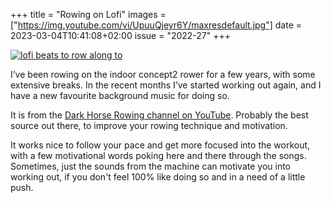 +++
title       = "Rowing on Lofi"
images      = ["https://img.youtube.com/vi/UpuuQjeyr6Y/maxresdefault.jpg"]
date        = 2023-03-04T10:41:08+02:00
issue       = "2022-27"
+++

[![lofi beats to row along to](https://img.youtube.com/vi/UpuuQjeyr6Y/maxresdefault.jpg)](https://youtu.be/UpuuQjeyr6Y)

I’ve been rowing on the indoor concept2 rower for a few years, with some extensive breaks. In the recent months I’ve started working out again, and I have a new favourite background music for doing so.

It is from the [Dark Horse Rowing channel on YouTube](https://www.youtube.com/@DarkHorseRowing). Probably the best source out there, to improve your rowing technique and motivation.

It works nice to follow your pace and get more focused into the workout, with a few motivational words poking here and there through the songs. Sometimes, just the sounds from the machine can motivate you into working out, if you don't feel 100% like doing so and in a need of a little push.
